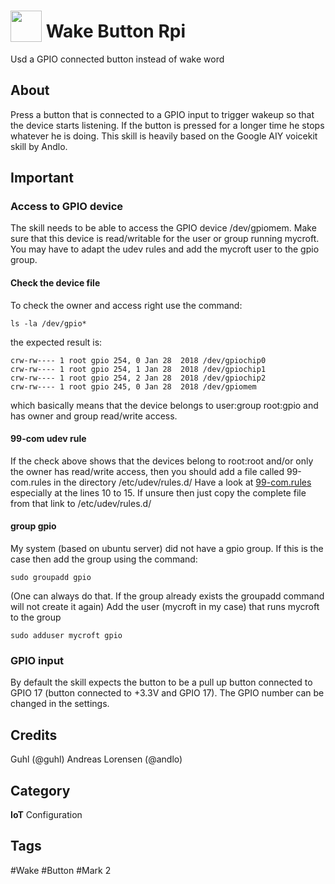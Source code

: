 # <img src="https://raw.githack.com/FortAwesome/Font-Awesome/master/svgs/solid/hand-point-down.svg" card_color="#2DEBA9" width="50" height="50" style="vertical-align:bottom"/> Wake Button Rpi
Usd a GPIO connected button instead of wake word

## About
Press a button that is connected to a GPIO input to trigger wakeup so that the device starts listening. 
If the button is pressed for a longer time he stops whatever he is doing.
This skill is heavily based on the Google AIY voicekit skill by Andlo.

## Important

### Access to GPIO device
The skill needs to be able to access the GPIO device /dev/gpiomem.
Make sure that this device is read/writable for the user or group running mycroft.
You may have to adapt the udev rules and add the mycroft user to the gpio group.
#### Check the device file
To check the owner and access right use the command:
```
ls -la /dev/gpio*
```
the expected result is:
```
crw-rw---- 1 root gpio 254, 0 Jan 28  2018 /dev/gpiochip0
crw-rw---- 1 root gpio 254, 1 Jan 28  2018 /dev/gpiochip1
crw-rw---- 1 root gpio 254, 2 Jan 28  2018 /dev/gpiochip2
crw-rw---- 1 root gpio 245, 0 Jan 28  2018 /dev/gpiomem
```
which basically means that the device belongs to user:group root:gpio and has owner and group read/write access.
#### 99-com udev rule
If the check above shows that the devices belong to root:root and/or only the owner has read/write access, then you should add a file called 99-com.rules in the directory /etc/udev/rules.d/
Have a look at [99-com.rules](https://github.com/RPi-Distro/raspberrypi-sys-mods/blob/master/etc.armhf/udev/rules.d/99-com.rules) especially at the lines 10 to 15.
If unsure then just copy the complete file from that link to /etc/udev/rules.d/
#### group gpio
My system (based on ubuntu server) did not have a gpio group. If this is the case then add the group using the command:
```
sudo groupadd gpio
```
(One can always do that. If the group already exists the groupadd command will not create it again)
Add the user (mycroft in my case) that runs mycroft to the group
```
sudo adduser mycroft gpio
```

### GPIO input
By default the skill expects the button to be a pull up button connected to GPIO 17 (button connected to +3.3V and GPIO 17).
The GPIO number can be changed in the settings.

## Credits
Guhl (@guhl)
Andreas Lorensen (@andlo)

## Category
**IoT**
Configuration

## Tags
#Wake
#Button
#Mark 2

